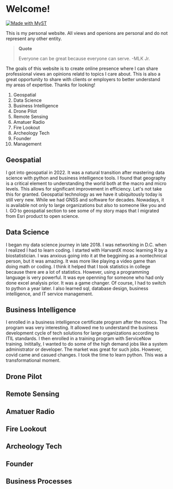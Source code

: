 # Welcome!

[![Made with MyST](https://img.shields.io/badge/made%20with-myst-orange)](https://myst.tools)

This is my personal website. All views and openions are personal and do not represent any other entity. 


> **Quote** 
> 
>Everyone can be great because everyone can serve. -MLK Jr.

The goals of this website is to create online presence where I can share professional views an opinions relatd to topics I care about. This is also a great opportunity to share with clients or employers to better understand my areas of expertise. Thanks for looking!

1. Geospatial
2. Data Science
3. Business Intelligence
4. Drone Pilot
5. Remote Sensing
6. Amatuer Radio
7. Fire Lookout
8. Archeology Tech
9. Founder
10. Management

## Geospatial

I got into geospatial in 2022. It was a natural transition after mastering data science with python and business intelligence tools. I found that geography is a critical element to understanding the world both at the macro and micro levels. This allows for significant improvement in efficiency. Let's not take this for granted. Geospatial technology as we have it ubiquitously today is still very new. While we had GNSS and software for decades. Nowadays, it is available not only to large organizations but also to someone like you and I. GO to geospatial section to see some of my story maps that I migrated from Esri product to open science. 

## Data Science

I began my data science journey in late 2018. I was networking in D.C. when I realized I had to learn coding. I started with HarvardX mooc learning R by a biostatistician. I was anxious going into it at the beggining as a nontechnical person, but it was amazing. It was more like playing a video game than doing math or coding. I think it helped that I took statistics in college because there are a lot of statistics. However, using a programming language is very powerful. It was eye openning for someone who had only done excel analysis prior. It was a game changer. Of course, I had to switch to python a year later. I also learned sql, database design, business intelligence, and IT service management. 

## Business Intelligence
I enrolled in a business intelligence certificate program after the moocs. The program was very interesting. It allowed me to understand the business development cycle of tech solutions for large organizations according to ITIL standards. I then enrolled in a training program with ServiceNow training. Inititally, I wanted to do some of the high demand jobs like a system administrator or developer. The market was great for such jobs. However, covid came and casued  changes. I took the time to learn python. This was a transformational moment. 

## Drone Pilot
## Remote Sensing
## Amatuer Radio
## Fire Lookout
## Archeology Tech
## Founder
## Business Processes 
